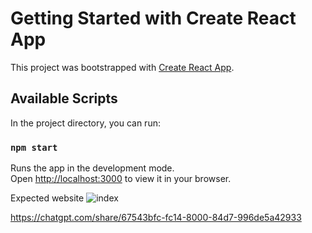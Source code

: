 # Getting Started with Create React App

This project was bootstrapped with [Create React App](https://github.com/facebook/create-react-app).

## Available Scripts

In the project directory, you can run:

### `npm start`

Runs the app in the development mode.\
Open [http://localhost:3000](http://localhost:3000) to view it in your browser.

Expected website 
![index](https://github.com/ArunAluri402/Ecommerce/assets/99807553/2ff91174-6922-45b9-95fd-e369ae9c609a)


https://chatgpt.com/share/67543bfc-fc14-8000-84d7-996de5a42933
